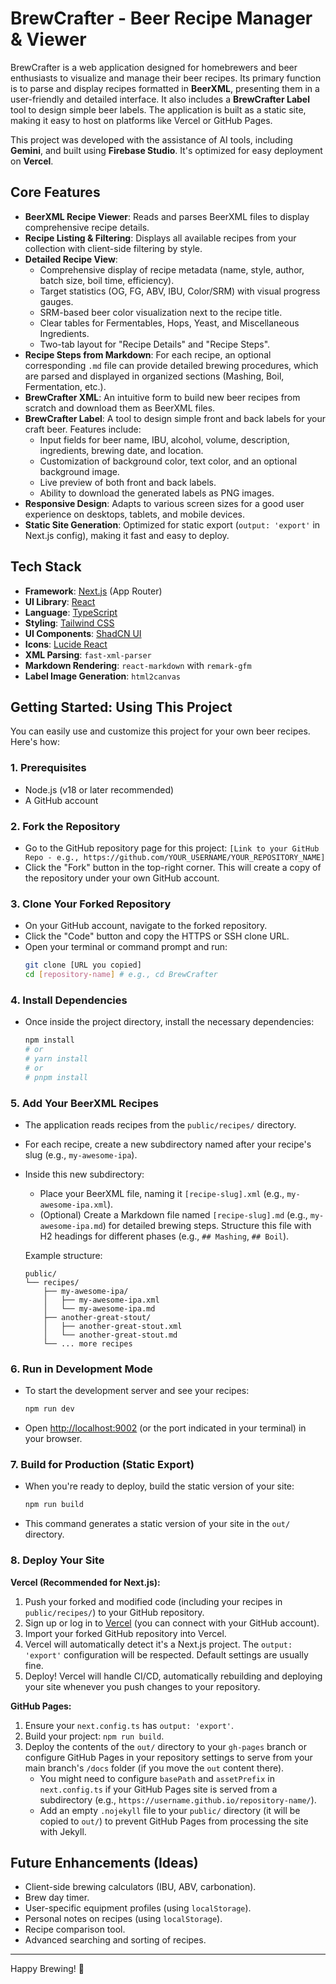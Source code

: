 
# BrewCrafter - Beer Recipe Manager & Viewer

BrewCrafter is a web application designed for homebrewers and beer enthusiasts to visualize and manage their beer recipes. Its primary function is to parse and display recipes formatted in **BeerXML**, presenting them in a user-friendly and detailed interface. It also includes a **BrewCrafter Label** tool to design simple beer labels. The application is built as a static site, making it easy to host on platforms like Vercel or GitHub Pages.

This project was developed with the assistance of AI tools, including **Gemini**, and built using **Firebase Studio**. It's optimized for easy deployment on **Vercel**.

## Core Features

*   **BeerXML Recipe Viewer**: Reads and parses BeerXML files to display comprehensive recipe details.
*   **Recipe Listing & Filtering**: Displays all available recipes from your collection with client-side filtering by style.
*   **Detailed Recipe View**:
    *   Comprehensive display of recipe metadata (name, style, author, batch size, boil time, efficiency).
    *   Target statistics (OG, FG, ABV, IBU, Color/SRM) with visual progress gauges.
    *   SRM-based beer color visualization next to the recipe title.
    *   Clear tables for Fermentables, Hops, Yeast, and Miscellaneous Ingredients.
    *   Two-tab layout for "Recipe Details" and "Recipe Steps".
*   **Recipe Steps from Markdown**: For each recipe, an optional corresponding `.md` file can provide detailed brewing procedures, which are parsed and displayed in organized sections (Mashing, Boil, Fermentation, etc.).
*   **BrewCrafter XML**: An intuitive form to build new beer recipes from scratch and download them as BeerXML files.
*   **BrewCrafter Label**: A tool to design simple front and back labels for your craft beer. Features include:
    *   Input fields for beer name, IBU, alcohol, volume, description, ingredients, brewing date, and location.
    *   Customization of background color, text color, and an optional background image.
    *   Live preview of both front and back labels.
    *   Ability to download the generated labels as PNG images.
*   **Responsive Design**: Adapts to various screen sizes for a good user experience on desktops, tablets, and mobile devices.
*   **Static Site Generation**: Optimized for static export (`output: 'export'` in Next.js config), making it fast and easy to deploy.

## Tech Stack

*   **Framework**: [Next.js](https://nextjs.org/) (App Router)
*   **UI Library**: [React](https://reactjs.org/)
*   **Language**: [TypeScript](https://www.typescriptlang.org/)
*   **Styling**: [Tailwind CSS](https://tailwindcss.com/)
*   **UI Components**: [ShadCN UI](https://ui.shadcn.com/)
*   **Icons**: [Lucide React](https://lucide.dev/)
*   **XML Parsing**: `fast-xml-parser`
*   **Markdown Rendering**: `react-markdown` with `remark-gfm`
*   **Label Image Generation**: `html2canvas`

## Getting Started: Using This Project

You can easily use and customize this project for your own beer recipes. Here's how:

### 1. Prerequisites

*   Node.js (v18 or later recommended)
*   A GitHub account

### 2. Fork the Repository

*   Go to the GitHub repository page for this project: `[Link to your GitHub Repo - e.g., https://github.com/YOUR_USERNAME/YOUR_REPOSITORY_NAME]`
*   Click the "Fork" button in the top-right corner. This will create a copy of the repository under your own GitHub account.

### 3. Clone Your Forked Repository

*   On your GitHub account, navigate to the forked repository.
*   Click the "Code" button and copy the HTTPS or SSH clone URL.
*   Open your terminal or command prompt and run:
    ```bash
    git clone [URL you copied]
    cd [repository-name] # e.g., cd BrewCrafter
    ```

### 4. Install Dependencies

*   Once inside the project directory, install the necessary dependencies:
    ```bash
    npm install
    # or
    # yarn install
    # or
    # pnpm install
    ```

### 5. Add Your BeerXML Recipes

*   The application reads recipes from the `public/recipes/` directory.
*   For each recipe, create a new subdirectory named after your recipe's slug (e.g., `my-awesome-ipa`).
*   Inside this new subdirectory:
    *   Place your BeerXML file, naming it `[recipe-slug].xml` (e.g., `my-awesome-ipa.xml`).
    *   (Optional) Create a Markdown file named `[recipe-slug].md` (e.g., `my-awesome-ipa.md`) for detailed brewing steps. Structure this file with H2 headings for different phases (e.g., `## Mashing`, `## Boil`).

    Example structure:
    ```
    public/
    └── recipes/
        ├── my-awesome-ipa/
        │   ├── my-awesome-ipa.xml
        │   └── my-awesome-ipa.md
        ├── another-great-stout/
        │   ├── another-great-stout.xml
        │   └── another-great-stout.md
        └── ... more recipes
    ```

### 6. Run in Development Mode

*   To start the development server and see your recipes:
    ```bash
    npm run dev
    ```
*   Open [http://localhost:9002](http://localhost:9002) (or the port indicated in your terminal) in your browser.

### 7. Build for Production (Static Export)

*   When you're ready to deploy, build the static version of your site:
    ```bash
    npm run build
    ```
*   This command generates a static version of your site in the `out/` directory.

### 8. Deploy Your Site

**Vercel (Recommended for Next.js):**

1.  Push your forked and modified code (including your recipes in `public/recipes/`) to your GitHub repository.
2.  Sign up or log in to [Vercel](https://vercel.com/) (you can connect with your GitHub account).
3.  Import your forked GitHub repository into Vercel.
4.  Vercel will automatically detect it's a Next.js project. The `output: 'export'` configuration will be respected. Default settings are usually fine.
5.  Deploy! Vercel will handle CI/CD, automatically rebuilding and deploying your site whenever you push changes to your repository.

**GitHub Pages:**

1.  Ensure your `next.config.ts` has `output: 'export'`.
2.  Build your project: `npm run build`.
3.  Deploy the contents of the `out/` directory to your `gh-pages` branch or configure GitHub Pages in your repository settings to serve from your main branch's `/docs` folder (if you move the `out` content there).
    *   You might need to configure `basePath` and `assetPrefix` in `next.config.ts` if your GitHub Pages site is served from a subdirectory (e.g., `https://username.github.io/repository-name/`).
    *   Add an empty `.nojekyll` file to your `public/` directory (it will be copied to `out/`) to prevent GitHub Pages from processing the site with Jekyll.

## Future Enhancements (Ideas)

*   Client-side brewing calculators (IBU, ABV, carbonation).
*   Brew day timer.
*   User-specific equipment profiles (using `localStorage`).
*   Personal notes on recipes (using `localStorage`).
*   Recipe comparison tool.
*   Advanced searching and sorting of recipes.

---

Happy Brewing! 🍻

